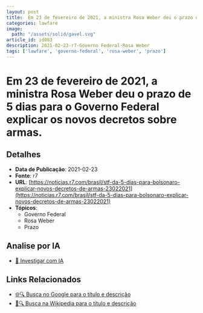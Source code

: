 ```yaml
---
layout: post
title:  Em 23 de fevereiro de 2021, a ministra Rosa Weber deu o prazo de 5 dias para o Governo Federal explicar os novos decretos sobre armas.
categories: lawfare
image: 
  path: "/assets/solid/gavel.svg"
article_id: id083
description: 2021-02-23-r7-Governo Federal-Rosa Weber
tags: ['lawfare', 'governo-federal', 'rosa-weber', 'prazo']
---
```


# Em 23 de fevereiro de 2021, a ministra Rosa Weber deu o prazo de 5 dias para o Governo Federal explicar os novos decretos sobre armas.

## Detalhes
- **Data de Publicação**: 2021-02-23
- **Fonte**: r7
- **URL**: [https://noticias.r7.com/brasil/stf-da-5-dias-para-bolsonaro-explicar-novos-decretos-de-armas-23022021](https://noticias.r7.com/brasil/stf-da-5-dias-para-bolsonaro-explicar-novos-decretos-de-armas-23022021)
- **Tópicos**:
  - Governo Federal
  - Rosa Weber
  - Prazo

## Analise por IA
- [🤖 Investigar com IA](https://www.perplexity.ai/search?q=%22not%C3%ADcia%20artigo%20Brasil%22%20Em%2023%20de%20fevereiro%20de%202021%2C%20a%20ministra%20Rosa%20Weber%20deu%20o%20prazo%20de%205%20dias%20para%20o%20Governo%20Federal%20explicar%20os%20novos%20decretos%20sobre%20armas.%20r7%202021-02-23)

## Links Relacionados
- [🌐🔍 Busca no Google para o título e descrição](https://www.google.com/search?q=%22not%C3%ADcia%20artigo%20Brasil%22%20Em%2023%20de%20fevereiro%20de%202021%2C%20a%20ministra%20Rosa%20Weber%20deu%20o%20prazo%20de%205%20dias%20para%20o%20Governo%20Federal%20explicar%20os%20novos%20decretos%20sobre%20armas.%20r7%202021-02-23)
- [📖🔍 Busca na Wikipedia para o título e descrição](https://pt.wikipedia.org/w/index.php?search=%22not%C3%ADcia%20artigo%20Brasil%22%20Em%2023%20de%20fevereiro%20de%202021%2C%20a%20ministra%20Rosa%20Weber%20deu%20o%20prazo%20de%205%20dias%20para%20o%20Governo%20Federal%20explicar%20os%20novos%20decretos%20sobre%20armas.%20r7%202021-02-23)

